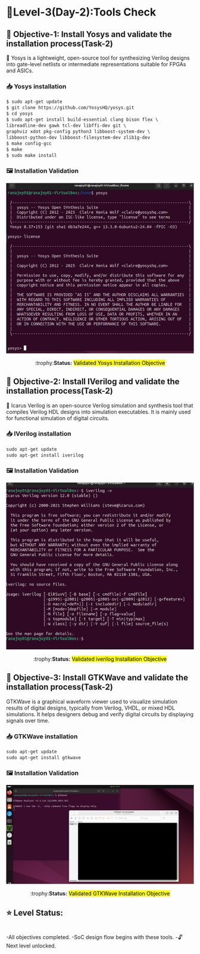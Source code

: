   #  :checkered_flag:Level-3(Day-2):Tools Check

 ## :dart: <b>Objective-1:</b> Install Yosys and validate the installation process(Task-2)
 :rocket: Yosys is a lightweight, open-source tool for synthesizing Verilog designs into gate-level netlists or intermediate representations suitable for FPGAs and ASICs.
 
 ### 📥 Yosys installation
 
 ```
 $ sudo apt-get update
 $ git clone https://github.com/YosysHQ/yosys.git
 $ cd yosys
 $ sudo apt-get install build-essential clang bison flex \
 libreadline-dev gawk tcl-dev libffi-dev git \
 graphviz xdot pkg-config python3 libboost-system-dev \
 libboost-python-dev libboost-filesystem-dev zlib1g-dev
 $ make config-gcc
 $ make
 $ sudo make install
 ```
  ### 🖼️ Installation Validation
![Yosys install](/Map_1/Level_3/images/yosys_install.png)
<div align="center">:trophy:<b>Status:</b>  <mark>Validated Yosys Installation Objective</mark></div>

## :dart: <b>Objective-2:</b> Install IVerilog and validate the installation process(Task-2)
 :rocket: Icarus Verilog is an open-source Verilog simulation and synthesis tool that compiles Verilog HDL designs into simulation executables. It is mainly used for functional simulation of digital circuits.
 ### 📥 IVerilog installation
 
 ```
sudo apt-get update
sudo apt-get install iverilog
 ```
  ### 🖼️ Installation Validation
![Yosys install](/Map_1/Level_3/images/iverilog_install.png)
<div align="center">:trophy:<b>Status:</b>  <mark>Validated iverilog Installation Objective</mark></div>

## :dart: <b>Objective-3:</b> Install GTKWave and validate the installation process(Task-2)
GTKWave is a graphical waveform viewer used to visualize simulation results of digital designs, typically from Verilog, VHDL, or mixed HDL simulations. It helps designers debug and verify digital circuits by displaying signals over time.
### 📥 GTKWave installation
 
 ```
sudo apt-get update
sudo apt-get install gtkwave
 ```
  ### 🖼️ Installation Validation
![Yosys install](/Map_1/Level_3/images/gtkwave_install.png)
<div align="center">:trophy:<b>Status:</b> <mark>Validated GTKWave Installation Objective</mark></div>

## :star: Level Status: 

<br>
-All objectives completed.
-SoC design flow begins with these tools.
-🔓 Next level unlocked.
